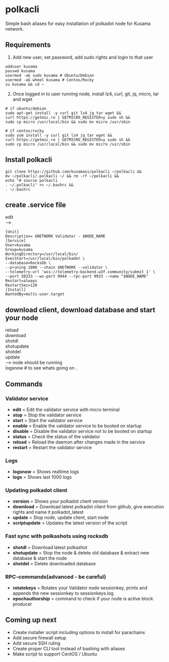 # polkacli
Simple bash aliases for easy installation of polkadot node for Kusama network.

## Requirements
1. Add new user, set password, add sudo rights and login to that user
```
adduser kusama
passwd kusama
usermod -aG sudo kusama # Ubuntu/Debian
usermod -aG wheel kusama # Centos/Rocky
su kusama && cd ~
```
2. Once logged in to user running node, install lz4, curl, git, jq, micro, tar and wget
```
# if ubuntu/debian 
sudo apt-get install -y curl git lz4 jq tar wget &&
curl https://getmic.ro | GETMICRO_REGISTER=y sudo sh &&
sudo cp micro /usr/local/bin && sudo mv micro /usr/sbin

# if centos/rocky 
sudo yum install -y curl git lz4 jq tar wget &&
curl https://getmic.ro | GETMICRO_REGISTER=y sudo sh &&
sudo cp micro /usr/local/bin && sudo mv micro /usr/sbin
```

## Install polkacli
```
git clone https://github.com/kusamaxi/polkacli ~/polkacli && 
mv ~/polkacli/.polkacli ~/ && rm -rf ~/polkacli &&
echo "# source polkacli
. ~/.polkacli" >> ~/.bashrc &&
. ~/.bashrc
```
## create .service file
edit  
-->  
```
[Unit]
Description= $NETWORK Validator - $NODE_NAME
[Service]
User=kusama
Group=kusama
WorkingDirectory=/usr/local/bin/
ExecStart=/usr/local/bin/polkadot \
--database=RocksDb \
--pruning 1000 --chain $NETWORK --validator \
--telemetry-url 'wss://telemetry-backend.w3f.community/submit 1' \
--port 30333 --ws-port 9944 --rpc-port 9933 --name "$NODE_NAME"
Restart=always
RestartSec=120
[Install]
WantedBy=multi-user.target
```
## download client, download database and start your node
reload  
download  
shotdl  
shotupdate  
shotdel   
update   
--> node should be running  
logsnow   # to see whats going on  .




## Commands
### Validator service
- **edit** = Edit the validator service with micro terminal  
- **stop** = Stop the validator service  
- **start** = Start the validator service  
- **enable** = Enable the validator service to be booted on startup  
- **disable** = Disable the validator service not to be booted on startup  
- **status** = Check the status of the validator  
- **reload** = Reload the daemon after changes made in the service  
- **restart** = Restart the validator service  

### Logs
- **logsnow** = Shows realtime logs  
- **logs** = Shows last 1000 logs  

### Updating polkadot client
- **version** = Shows your polkadot client version  
- **download** = Download latest polkadot client from github, give execution rights and name it polkadot_latest  
- **update** = Stop node, update client, start node  
- **scriptupdate** = Updates the latest version of the script  

### Fast sync with polkashots using rocksdb
- **shotdl** = Download latest polkashot  
- **shotupdate** = Stop the node & delete old database & extract new database & start the node   
- **shotdel** = Delete downloaded database

### RPC-commands(advanced - be careful)
- **rotatekeys** = Rotates your Validator node sessionkey, prints and appends the new sessionkey to sessionkeys.log  
- **epochauthorship** = command to check if your node is active block producer

## Coming up next
- Create installer script including options to install for parachains
- Add secure firewall setup
- Add secure SSH ruling
- Create proper CLI tool instead of bashing with aliases
- Make script to support CentOS / Ubuntu
